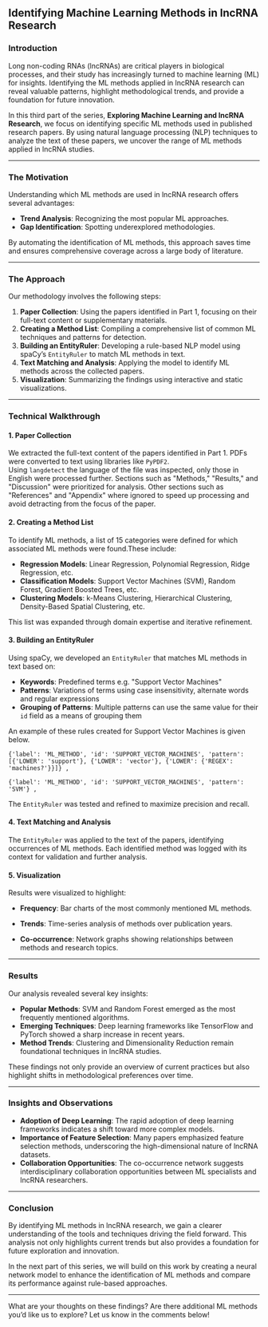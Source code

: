 ## Identifying Machine Learning Methods in lncRNA Research

### Introduction

Long non-coding RNAs (lncRNAs) are critical players in biological processes, and their study has increasingly turned to machine learning (ML) for insights. Identifying the ML methods applied in lncRNA research can reveal valuable patterns, highlight methodological trends, and provide a foundation for future innovation.

In this third part of the series, **Exploring Machine Learning and lncRNA Research**, we focus on identifying specific ML methods used in published research papers. By using natural language processing (NLP) techniques to analyze the text of these papers, we uncover the range of ML methods applied in lncRNA studies.

---

### The Motivation

Understanding which ML methods are used in lncRNA research offers several advantages:
- **Trend Analysis**: Recognizing the most popular ML approaches.
- **Gap Identification**: Spotting underexplored methodologies.

By automating the identification of ML methods, this approach saves time and ensures comprehensive coverage across a large body of literature.

---

### The Approach

Our methodology involves the following steps:
1. **Paper Collection**: Using the papers identified in Part 1, focusing on their full-text content or supplementary materials.
2. **Creating a Method List**: Compiling a comprehensive list of common ML techniques and patterns for detection.
3. **Building an EntityRuler**: Developing a rule-based NLP model using spaCy’s `EntityRuler` to match ML methods in text.
4. **Text Matching and Analysis**: Applying the model to identify ML methods across the collected papers.
5. **Visualization**: Summarizing the findings using interactive and static visualizations.

---

### Technical Walkthrough

#### 1. Paper Collection
We extracted the full-text content of the papers identified in Part 1. 
PDFs were converted to text using libraries like `PyPDF2`.  
Using `langdetect` the language of the file was inspected, only those in English were processed further. 
Sections such as "Methods," "Results," and "Discussion" were prioritized for analysis. 
Other sections such as "References" and "Appendix" where ignored to speed up processing and avoid detracting from the focus of the paper.

#### 2. Creating a Method List
To identify ML methods, a list of 15 categories were defined for which associated ML methods were found.These include:

- **Regression Models**: Linear Regression, Polynomial Regression, Ridge Regression, etc.
- **Classification Models**: Support Vector Machines (SVM), Random Forest, Gradient Boosted Trees, etc.
- **Clustering Models**: k-Means Clustering, Hierarchical Clustering, Density-Based Spatial Clustering, etc.


This list was expanded through domain expertise and iterative refinement.

#### 3. Building an EntityRuler
Using spaCy, we developed an `EntityRuler` that matches ML methods in text based on:
- **Keywords**: Predefined terms e.g. "Support Vector Machines"
- **Patterns**: Variations of terms using case insensitivity, alternate words and regular expressions
- **Grouping of Patterns**: Multiple patterns can use the same value for their `id` field as a means of grouping them

An example of these rules created for Support Vector Machines is given below.

```
{'label': 'ML_METHOD', 'id': 'SUPPORT_VECTOR_MACHINES', 'pattern': [{'LOWER': 'support'}, {'LOWER': 'vector'}, {'LOWER': {'REGEX': 'machines?'}}]} ,

{'label': 'ML_METHOD', 'id': 'SUPPORT_VECTOR_MACHINES', 'pattern': 'SVM'} ,
```

The `EntityRuler` was tested and refined to maximize precision and recall.

#### 4. Text Matching and Analysis
The `EntityRuler` was applied to the text of the papers, identifying occurrences of ML methods. 
Each identified method was logged with its context for validation and further analysis.

#### 5. Visualization
Results were visualized to highlight:
- **Frequency**: Bar charts of the most commonly mentioned ML methods.

- **Trends**: Time-series analysis of methods over publication years.

- **Co-occurrence**: Network graphs showing relationships between methods and research topics.

---

### Results

Our analysis revealed several key insights:
- **Popular Methods**: SVM and Random Forest emerged as the most frequently mentioned algorithms.
- **Emerging Techniques**: Deep learning frameworks like TensorFlow and PyTorch showed a sharp increase in recent years.
- **Method Trends**: Clustering and Dimensionality Reduction remain foundational techniques in lncRNA studies.

These findings not only provide an overview of current practices but also highlight shifts in methodological preferences over time.

---

### Insights and Observations

- **Adoption of Deep Learning**: The rapid adoption of deep learning frameworks indicates a shift toward more complex models.
- **Importance of Feature Selection**: Many papers emphasized feature selection methods, underscoring the high-dimensional nature of lncRNA datasets.
- **Collaboration Opportunities**: The co-occurrence network suggests interdisciplinary collaboration opportunities between ML specialists and lncRNA researchers.

---

### Conclusion

By identifying ML methods in lncRNA research, we gain a clearer understanding of the tools and techniques driving the field forward. This analysis not only highlights current trends but also provides a foundation for future exploration and innovation.

In the next part of this series, we will build on this work by creating a neural network model to enhance the identification of ML methods and compare its performance against rule-based approaches.

---

What are your thoughts on these findings? Are there additional ML methods you’d like us to explore? Let us know in the comments below!
